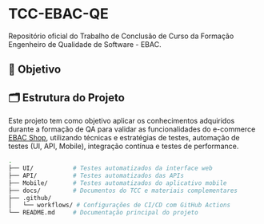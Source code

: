 # TCC-EBAC-QE

Repositório oficial do Trabalho de Conclusão de Curso da Formação Engenheiro de Qualidade de Software - EBAC.

## 🎯 Objetivo

## 🗂 Estrutura do Projeto

Este projeto tem como objetivo aplicar os conhecimentos adquiridos durante a formação de QA para validar as funcionalidades do e-commerce [EBAC Shop](http://lojaebac.ebaconline.art.br/), utilizando técnicas e estratégias de testes, automação de testes (UI, API, Mobile), integração contínua e testes de performance.

```bash
.
├── UI/           # Testes automatizados da interface web
├── API/          # Testes automatizados das APIs
├── Mobile/       # Testes automatizados do aplicativo mobile
├── docs/         # Documentos do TCC e materiais complementares
├── .github/
│   └── workflows/ # Configurações de CI/CD com GitHub Actions
└── README.md     # Documentação principal do projeto

```
